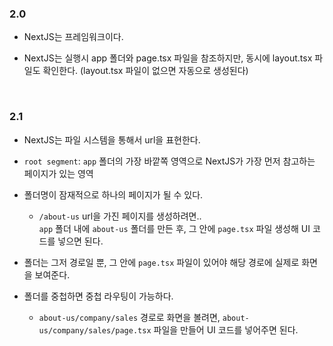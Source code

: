 ### 2.0

- NextJS는 프레임워크이다.

- NextJS는 실행시 app 폴더와 page.tsx 파일을 참조하지만, 동시에 layout.tsx 파일도 확인한다. (layout.tsx 파일이 없으면 자동으로 생성된다)

<br/>

### 2.1

- NextJS는 파일 시스템을 통해서 url을 표현한다.

- `root segment`: `app` 폴더의 가장 바깥쪽 영역으로 NextJS가 가장 먼저 참고하는 페이지가 있는 영역

- 폴더명이 잠재적으로 하나의 페이지가 될 수 있다.

  - `/about-us` url을 가진 페이지를 생성하려면..  
    `app` 폴더 내에 `about-us` 폴더를 만든 후, 그 안에 `page.tsx` 파일 생성해 UI 코드를 넣으면 된다.

- 폴더는 그저 경로일 뿐, 그 안에 `page.tsx` 파일이 있어야 해당 경로에 실제로 화면을 보여준다.

- 폴더를 중첩하면 중첩 라우팅이 가능하다.

  - `about-us/company/sales` 경로로 화면을 볼려면, `about-us/company/sales/page.tsx` 파일을 만들어 UI 코드를 넣어주면 된다.

<br/>
